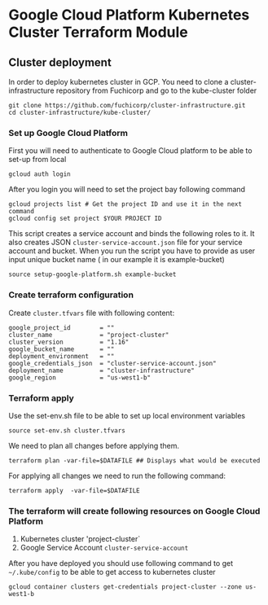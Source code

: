 # Google Cloud Platform Kubernetes Cluster Terraform Module

## Cluster deployment
In order to deploy kubernetes cluster in GCP. You need to clone a cluster-infrastructure repository from Fuchicorp and go to the kube-cluster folder 
```
git clone https://github.com/fuchicorp/cluster-infrastructure.git
cd cluster-infrastructure/kube-cluster/
```



### Set up Google Cloud Platform 
First you will need to authenticate to Google Cloud platform to be able to set-up from local
```
gcloud auth login
```

After you login you will need to set the project bay following command

```
gcloud projects list # Get the project ID and use it in the next command
gcloud config set project $YOUR PROJECT ID 
```
This script creates a service account and binds the following roles to it. It also creates JSON `cluster-service-account.json` file for your service account and bucket. When you run the script you have to provide as user input unique bucket name ( in our example it is example-bucket)
```
source setup-google-platform.sh example-bucket
```



### Create terraform configuration 
Create `cluster.tfvars` file with following content:
```
google_project_id        = ""
cluster_name             = "project-cluster"
cluster_version          = "1.16"
google_bucket_name       = ""
deployment_environment   = ""
google_credentials_json  = "cluster-service-account.json"
deployment_name          = "cluster-infrastructure"
google_region            = "us-west1-b"
```

### Terraform apply 
Use the set-env.sh file to be able to set up local environment variables
```    
source set-env.sh cluster.tfvars
```

We need to plan all changes before applying them. 
```
terraform plan -var-file=$DATAFILE ## Displays what would be executed
```

For applying all changes we need to run the following command:
```
terraform apply  -var-file=$DATAFILE
```



### The terraform will create following resources on Google Cloud Platform
1. Kubernetes cluster 'project-cluster`
2. Google Service Account `cluster-service-account`

After you have deployed you should use following command to get `~/.kube/config` to be able to get access to kubernetes cluster
```
gcloud container clusters get-credentials project-cluster --zone us-west1-b
```
